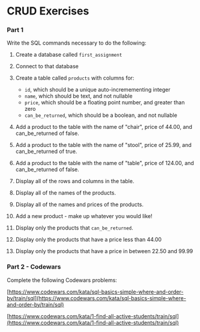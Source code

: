 # CRUD Exercises

### Part 1

Write the SQL commands necessary to do the following:

1. Create a database called `first_assignment`
2. Connect to that database
3. Create a table called `products` with columns for:
    - `id`, which should be a unique auto-incremementing integer
    - `name`, which should be text, and not nullable
    - `price`, which should be a floating point number, and greater than zero
    - `can_be_returned`, which should be a boolean, and not nullable
    
4. Add a product to the table with the name of "chair", price of 44.00, and can_be_returned of false.
5. Add a product to the table with the name of "stool", price of 25.99, and can_be_returned of true.
5. Add a product to the table with the name of "table", price of 124.00, and can_be_returned of false.
6. Display all of the rows and columns in the table.
7. Display all of the names of the products.
8. Display all of the names and prices of the products.
9. Add a new product - make up whatever you would like!
10. Display only the products that `can_be_returned`. 
12. Display only the products that have a price less than 44.00
13. Display only the products that have a price in between 22.50 and 99.99

### Part 2 - Codewars

Complete the following Codewars problems:

[https://www.codewars.com/kata/sql-basics-simple-where-and-order-by/train/sql](https://www.codewars.com/kata/sql-basics-simple-where-and-order-by/train/sql)

[https://www.codewars.com/kata/1-find-all-active-students/train/sql](https://www.codewars.com/kata/1-find-all-active-students/train/sql)
